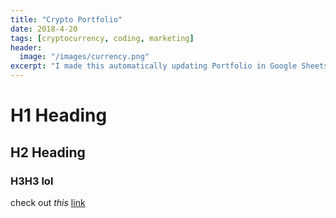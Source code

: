 ```yaml
---
title: "Crypto Portfolio"
date: 2018-4-20
tags: [cryptocurrency, coding, marketing]
header:
  image: "/images/currency.png"
excerpt: "I made this automatically updating Portfolio in Google Sheets"
---
```


# H1 Heading
## H2 Heading

### H3H3 lol

check out *this* [link](www.google.com)
